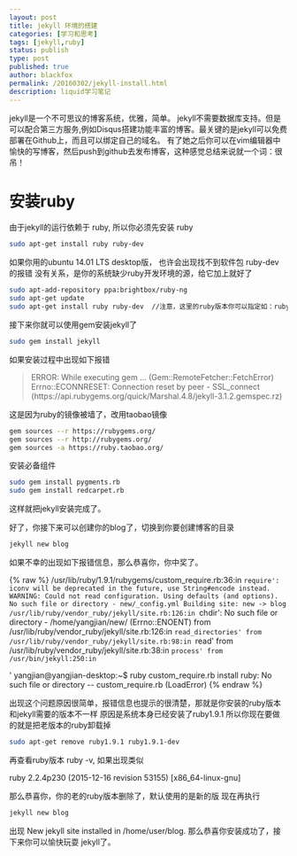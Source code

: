 ```yaml
---
layout: post
title: jekyll 环境的搭建
categories: [学习和思考]
tags: [jekyll,ruby]
status: publish
type: post
published: true
author: blackfox
permalink: /20160302/jekyll-install.html
description: liquid学习笔记
---
```


jekyll是一个不可思议的博客系统，优雅，简单。
jekyll不需要数据库支持。但是可以配合第三方服务,例如Disqus搭建功能丰富的博客。最关键的是jekyll可以免费部署在Github上，而且可以绑定自己的域名。
有了她之后你可以在vim编辑器中愉快的写博客，然后push到github去发布博客，这种感觉总结来说就一个词：很吊！

安装ruby
=====

由于jekyll的运行依赖于 ruby, 所以你必须先安装 ruby

```bash
sudo apt-get install ruby ruby-dev
```

如果你用的ubuntu 14.01 LTS desktop版， 也许会出现找不到软件包 ruby-dev 的报错
没有关系，是你的系统缺少ruby开发环境的源，给它加上就好了

```bash
sudo apt-add-repository ppa:brightbox/ruby-ng
sudo apt-get update
sudo apt-get install ruby ruby-dev  //注意，这里的ruby版本你可以指定如：ruby2.2
```

接下来你就可以使用gem安装jekyll了

```bash
sudo gem install jekyll
```

如果安装过程中出现如下报错

<blockquote>
ERROR:  While executing gem ... (Gem::RemoteFetcher::FetchError)
    Errno::ECONNRESET: Connection reset by peer - SSL_connect (https://api.rubygems.org/quick/Marshal.4.8/jekyll-3.1.2.gemspec.rz)
</blockquote>

这是因为ruby的镜像被墙了，改用taobao镜像

```bash
gem sources --r https://rubygems.org/
gem sources --r http://rubygems.org/
gem sources -a https://ruby.taobao.org/
```

安装必备组件

```bash
sudo gem install pygments.rb
sudo gem install redcarpet.rb
```


这样就把jekyll安装完成了。

好了，你接下来可以创建你的blog了，切换到你要创建博客的目录

```bash
jekyll new blog
```

如果不幸的出现如下报错信息，那么恭喜你，你中奖了。

{% raw %}
/usr/lib/ruby/1.9.1/rubygems/custom_require.rb:36:in `require': iconv will be deprecated in the future, use String#encode instead.
WARNING: Could not read configuration. Using defaults (and options).
	No such file or directory - new/_config.yml
Building site: new -> blog
/usr/lib/ruby/vendor_ruby/jekyll/site.rb:126:in `chdir': No such file or directory - /home/yangjian/new/ (Errno::ENOENT)
	from /usr/lib/ruby/vendor_ruby/jekyll/site.rb:126:in `read_directories'
	from /usr/lib/ruby/vendor_ruby/jekyll/site.rb:98:in `read'
	from /usr/lib/ruby/vendor_ruby/jekyll/site.rb:38:in `process'
	from /usr/bin/jekyll:250:in `<main>'
yangjian@yangjian-desktop:~$ ruby custom_require.rb install
ruby: No such file or directory -- custom_require.rb (LoadError)
{% endraw %}

出现这个问题原因很简单，报错信息也提示的很清楚，那就是你安装的ruby版本和jekyll需要的版本不一样
原因是系统本身已经安装了ruby1.9.1
所以你现在要做的就是把老版本的ruby卸载掉

```bash
sudo apt-get remove ruby1.9.1 ruby1.9.1-dev
```

再查看ruby版本 ruby -v, 如果出现类似

ruby 2.2.4p230 (2015-12-16 revision 53155) [x86_64-linux-gnu]

那么恭喜你，你的老的ruby版本删除了，默认使用的是新的版
现在再执行

```bash
jekyll new blog
```

出现 New jekyll site installed in /home/user/blog. 那么恭喜你安装成功了，接下来你可以愉快玩耍 jekyll了。